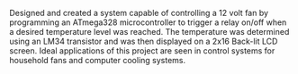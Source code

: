 Designed and created a system capable of controlling a 12 volt fan by programming an ATmega328 microcontroller to trigger a relay on/off when a desired temperature level was reached. The temperature was determined using an LM34 transistor and was then displayed on a 2x16 Back-lit LCD screen. Ideal applications of this project are seen in control systems for household fans and computer cooling systems.
